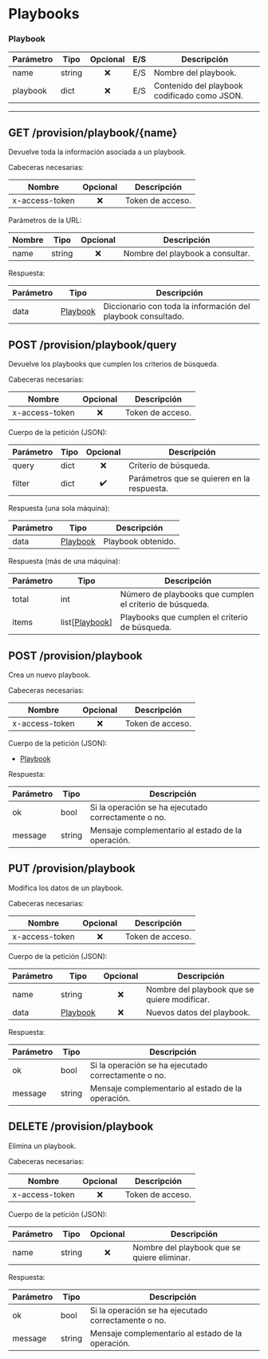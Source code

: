 # Playbooks

### Playbook

| Parámetro | Tipo   | Opcional | E/S  | Descripción                                  |
| --------- | ------ | :------: | :--: | -------------------------------------------- |
| name      | string |   :x:    | E/S  | Nombre del playbook.                         |
| playbook  | dict   |   :x:    | E/S  | Contenido del playbook codificado como JSON. |



---



## GET /provision/playbook/{name}

Devuelve toda la información asociada a un playbook.

Cabeceras necesarias:

| Nombre         | Opcional | Descripción      |
| -------------- | :------: | ---------------- |
| x-access-token |   :x:    | Token de acceso. |

Parámetros de la URL:

| Nombre | Tipo   | Opcional | Descripción                      |
| ------ | ------ | :------: | -------------------------------- |
| name   | string |   :x:    | Nombre del playbook a consultar. |

Respuesta:

| Parámetro | Tipo                  | Descripción                                                  |
| --------- | --------------------- | ------------------------------------------------------------ |
| data      | [Playbook](#playbook) | Diccionario con toda la información del playbook consultado. |



## POST /provision/playbook/query

Devuelve los playbooks que cumplen los criterios de búsqueda.

Cabeceras necesarias:

| Nombre         | Opcional | Descripción      |
| -------------- | :------: | ---------------- |
| x-access-token |   :x:    | Token de acceso. |

Cuerpo de la petición (JSON):

| Parámetro | Tipo | Opcional | Descripción                                |
| --------- | ---- | :------: | ------------------------------------------ |
| query     | dict |    ❌     | Criterio de búsqueda.                      |
| filter    | dict |    ✔️     | Parámetros que se quieren en la respuesta. |

Respuesta (una sola máquina):

| Parámetro | Tipo                  | Descripción        |
| --------- | --------------------- | ------------------ |
| data      | [Playbook](#playbook) | Playbook obtenido. |

Respuesta (más de una máquina):

| Parámetro | Tipo                        | Descripción                                              |
| --------- | --------------------------- | -------------------------------------------------------- |
| total     | int                         | Número de playbooks que cumplen el criterio de búsqueda. |
| items     | list[[Playbook](#playbook)] | Playbooks que cumplen el criterio de búsqueda.           |





## POST /provision/playbook

Crea un nuevo playbook.

Cabeceras necesarias:

| Nombre         | Opcional | Descripción      |
| -------------- | :------: | ---------------- |
| x-access-token |   :x:    | Token de acceso. |

Cuerpo de la petición (JSON):

- [Playbook](#playbook)

Respuesta:

| Parámetro | Tipo   | Descripción                                         |
| --------- | ------ | --------------------------------------------------- |
| ok        | bool   | Si la operación se ha ejecutado correctamente o no. |
| message   | string | Mensaje complementario al estado de la operación.   |



## PUT /provision/playbook

Modifica los datos de un playbook.

Cabeceras necesarias:

| Nombre         | Opcional | Descripción      |
| -------------- | :------: | ---------------- |
| x-access-token |   :x:    | Token de acceso. |

Cuerpo de la petición (JSON):

| Parámetro | Tipo                  | Opcional | Descripción                                  |
| --------- | --------------------- | :------: | -------------------------------------------- |
| name      | string                |   :x:    | Nombre del playbook que se quiere modificar. |
| data      | [Playbook](#playbook) |   :x:    | Nuevos datos del playbook.                   |

Respuesta:

| Parámetro | Tipo   | Descripción                                         |
| --------- | ------ | --------------------------------------------------- |
| ok        | bool   | Si la operación se ha ejecutado correctamente o no. |
| message   | string | Mensaje complementario al estado de la operación.   |



## DELETE /provision/playbook

Elimina un playbook.

Cabeceras necesarias:

| Nombre         | Opcional | Descripción      |
| -------------- | :------: | ---------------- |
| x-access-token |   :x:    | Token de acceso. |

Cuerpo de la petición (JSON):

| Parámetro | Tipo   | Opcional | Descripción                                 |
| --------- | ------ | :------: | ------------------------------------------- |
| name      | string |   :x:    | Nombre del playbook que se quiere eliminar. |

Respuesta:

| Parámetro | Tipo   | Descripción                                         |
| --------- | ------ | --------------------------------------------------- |
| ok        | bool   | Si la operación se ha ejecutado correctamente o no. |
| message   | string | Mensaje complementario al estado de la operación.   |

